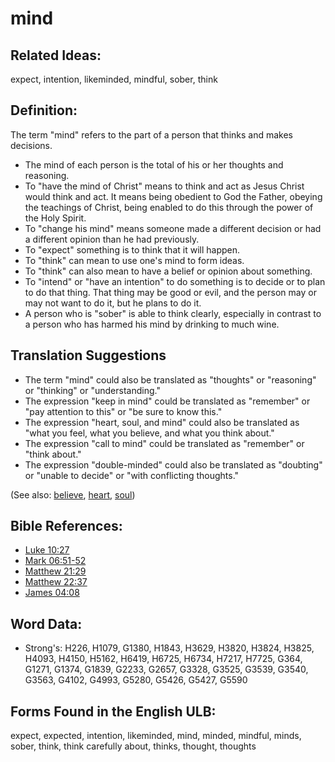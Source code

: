 # mind

## Related Ideas:

expect, intention, likeminded, mindful, sober, think

## Definition:

The term "mind" refers to the part of a person that thinks and makes decisions.

* The mind of each person is the total of his or her thoughts and reasoning.
* To "have the mind of Christ" means to think and act as Jesus Christ would think and act. It means being obedient to God the Father, obeying the teachings of Christ, being enabled to do this through the power of the Holy Spirit.
* To "change his mind" means someone made a different decision or had a different opinion than he had previously.
* To "expect" something is to think that it will happen.
* To "think" can mean to use one's mind to form ideas.
* To "think" can also mean to have a belief or opinion about something. 
* To "intend" or "have an intention" to do something is to decide or to plan to do that thing. That thing may be good or evil, and the person may or may not want to do it, but he plans to do it.
* A person who is "sober" is able to think clearly, especially in contrast to a person who has harmed his mind by drinking to much wine.

## Translation Suggestions

* The term "mind" could also be translated as "thoughts" or "reasoning" or "thinking" or "understanding."
* The expression "keep in mind" could be translated as "remember" or "pay attention to this" or "be sure to know this."
* The expression "heart, soul, and mind" could also be translated as "what you feel, what you believe, and what you think about."
* The expression "call to mind" could be translated as "remember" or "think about."
* The expression "double-minded" could also be translated as "doubting" or "unable to decide" or "with conflicting thoughts."

(See also: [believe](../kt/believe.md), [heart](../kt/heart.md), [soul](../kt/soul.md))

## Bible References:

* [Luke 10:27](rc://en/tn/help/luk/10/27)
* [Mark 06:51-52](rc://en/tn/help/mrk/06/51)
* [Matthew 21:29](rc://en/tn/help/mat/21/29)
* [Matthew 22:37](rc://en/tn/help/mat/22/37)
* [James 04:08](rc://en/tn/help/jas/04/08)

## Word Data:

* Strong's: H226, H1079, G1380, H1843, H3629, H3820, H3824, H3825, H4093, H4150, H5162, H6419, H6725, H6734, H7217, H7725, G364, G1271, G1374, G1839, G2233, G2657, G3328, G3525, G3539, G3540, G3563, G4102, G4993, G5280, G5426, G5427, G5590

## Forms Found in the English ULB:

expect, expected, intention, likeminded, mind, minded, mindful, minds, sober, think, think carefully about, thinks, thought, thoughts


